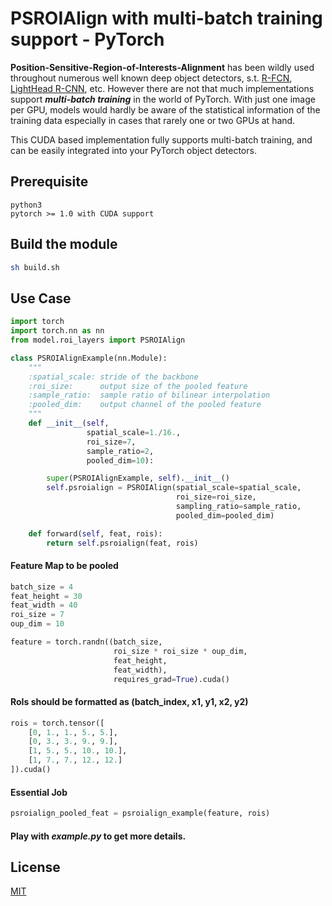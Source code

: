 # PSROIAlign with multi-batch training support - PyTorch
**Position-Sensitive-Region-of-Interests-Alignment** has been wildly used throughout numerous well known deep object detectors, s.t. [R-FCN](https://arxiv.org/pdf/1605.06409.pdf), [LightHead R-CNN](https://arxiv.org/pdf/1711.07264.pdf), etc. However there are not that much implementations support ***multi-batch training*** in the world of PyTorch. With just one image per GPU, models would hardly be aware of the statistical information of the training data especially in cases that rarely one or two GPUs at hand.

This CUDA based implementation fully supports multi-batch training, and can be easily integrated into your PyTorch object detectors.


## Prerequisite
```
python3
pytorch >= 1.0 with CUDA support
```


## Build the module
```bash
sh build.sh
```


## Use Case
```python
import torch
import torch.nn as nn
from model.roi_layers import PSROIAlign
```

```python
class PSROIAlignExample(nn.Module):
    """
    :spatial_scale: stride of the backbone
    :roi_size:      output size of the pooled feature
    :sample_ratio:  sample ratio of bilinear interpolation
    :pooled_dim:    output channel of the pooled feature
    """
    def __init__(self,
                 spatial_scale=1./16.,
                 roi_size=7,
                 sample_ratio=2,
                 pooled_dim=10):

        super(PSROIAlignExample, self).__init__()
        self.psroialign = PSROIAlign(spatial_scale=spatial_scale,
                                     roi_size=roi_size,
                                     sampling_ratio=sample_ratio,
                                     pooled_dim=pooled_dim)

    def forward(self, feat, rois):
        return self.psroialign(feat, rois)
```

#### Feature Map to be pooled
```python
batch_size = 4
feat_height = 30
feat_width = 40
roi_size = 7
oup_dim = 10

feature = torch.randn((batch_size,
                       roi_size * roi_size * oup_dim,
                       feat_height,
                       feat_width),
                       requires_grad=True).cuda()
```

#### RoIs should be formatted as **(batch_index, x1, y1, x2, y2)**
```python
rois = torch.tensor([
    [0, 1., 1., 5., 5.],
    [0, 3., 3., 9., 9.],
    [1, 5., 5., 10., 10.],
    [1, 7., 7., 12., 12.]
]).cuda()
```

#### Essential Job
```python
psroialign_pooled_feat = psroialign_example(feature, rois)
```

#### Play with ***example.py*** to get more details.


## License
[MIT](./LICENSE)